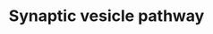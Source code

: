---
annotations:
- id: PW:0001072
  parent: null
  type: Pathway Ontology
  value: synaptic vesicle cycle pathway
authors:
- Mkutmon
- MaintBot
- Eweitz
description: 'Pathway depicting synaptic transmission of neurotransmitters from the
  presynaptic nerve terminal to the synaptic cleft upon depolarization. Synaptotagmin
  mediated transport along the nerve cell cytoskeleton indicates the initial step
  of this process. Originally created by Joanna S. Fong and Nathan Salomonis in the
  Bruce Conklin laboratory 5/12/2000 for use in GenMAPP. Genes associated with neurotransmitter
  reuptake from the synaptic left were obtained from the Gene Ontology term GO:0001504.
  For additional information see: http://en.wikipedia.org/wiki/Synaptic_vesicle'
last-edited: 2021-05-21
organisms:
- Bos taurus
redirect_from:
- /index.php/Pathway:WP3224
- /instance/WP3224
revision: null
schema-jsonld:
- '@context': https://schema.org/
  '@id': https://wikipathways.github.io/pathways/WP3224.html
  '@type': Dataset
  creator:
    '@type': Organization
    name: WikiPathways
  description: 'Pathway depicting synaptic transmission of neurotransmitters from
    the presynaptic nerve terminal to the synaptic cleft upon depolarization. Synaptotagmin
    mediated transport along the nerve cell cytoskeleton indicates the initial step
    of this process. Originally created by Joanna S. Fong and Nathan Salomonis in
    the Bruce Conklin laboratory 5/12/2000 for use in GenMAPP. Genes associated with
    neurotransmitter reuptake from the synaptic left were obtained from the Gene Ontology
    term GO:0001504. For additional information see: http://en.wikipedia.org/wiki/Synaptic_vesicle'
  keywords:
  - ADP
  - AP2A1
  - AP2A2
  - AP2B1
  - AP2M1
  - AP2S1
  - ATP
  - ATP1A2
  - CACNA1A
  - CACNA1B
  - CLN8
  - CLTA
  - CLTC
  - CLTCL1
  - CPLX1
  - CPLX2
  - CPLX3
  - DNM1
  - DNM1L
  - DNM2
  - DNM3
  - Dopamine
  - Glutamate
  - L-Glutamine
  - NAPA
  - NSF
  - PARK7
  - RAB3A
  - RIMS1
  - SLC17A6
  - SLC17A7
  - SLC17A8
  - SLC18A1
  - SLC18A2
  - SLC18A3
  - SLC1A3
  - SLC22A3
  - SLC25A4
  - SLC32A1
  - SLC38A1
  - SLC6A4
  - SNAP25
  - STX1A
  - STX1B
  - STX2
  - STX3
  - STXBP1
  - SYN1
  - SYN2
  - SYN3
  - SYP
  - SYT1
  - Serotonin
  - UNC13A
  - UNC13B
  - UNC13C
  - VAMP2
  license: CC0
  name: Synaptic vesicle pathway
seo: CreativeWork
title: Synaptic vesicle pathway
wpid: WP3224
---